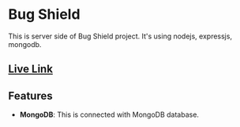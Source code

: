 # Bug Shield

This is server side of Bug Shield project. It's using nodejs, expressjs, mongodb.

## [Live Link](https://bug-shield-server.vercel.app/)

## Features

- **MongoDB**: This is connected with MongoDB database.
